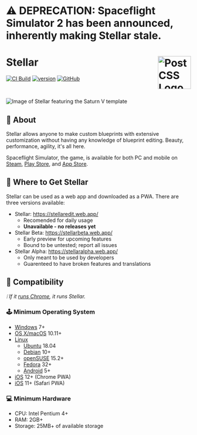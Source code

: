 # ⚠️ DEPRECATION: Spaceflight Simulator 2 has been announced, inherently making Stellar stale.

# Stellar [<img src="https://stellarbeta.web.app/android-chrome-512x512.png" alt="PostCSS Logo" width="90" height="90" align="right">](https://github.com/tresabhi/stellar)

[![CI Build](https://github.com/tresabhi/stellar/actions/workflows/ci-build.yml/badge.svg)](https://github.com/tresabhi/stellar/actions/workflows/ci-build.yml)
[![version](https://img.shields.io/github/package-json/v/tresabhi/stellar)](https://github.com/tresabhi/stellar/blob/main/package.json)
[![GitHub](https://img.shields.io/github/license/tresabhi/stellar)](https://github.com/tresabhi/stellar/blob/main/LICENSE)

<br>

![Image of Stellar featuring the Saturn V template](https://i.imgur.com/Lg7qrJA.png)

## 🤔 About

Stellar allows anyone to make custom blueprints with extensive customization without having any knowledge of blueprint editing. Beauty, performance, agility, it's all here.

Spaceflight Simulator, the game, is available for both PC and mobile on [Steam](https://store.steampowered.com/app/1718870/), [Play Store](https://play.google.com/store/apps/details?id=com.StefMorojna.SpaceflightSimulator), and [App Store](https://apps.apple.com/us/app/id1308057272).

## 🌟 Where to Get Stellar

Stellar can be used as a web app and downloaded as a PWA. There are three versions available:

- Stellar: https://stellaredit.web.app/
  - Recomended for daily usage
  - **Unavailable - no releases yet**
- Stellar Beta: https://stellarbeta.web.app/
  - Early preview for upcoming features
  - Bound to be untested; report all issues
- Stellar Alpha: https://stellaralpha.web.app/
  - Only meant to be used by developers
  - Guarenteed to have broken features and translations

## 🔌 Compatibility

_❕ If it [runs Chrome](https://support.google.com/chrome/a/answer/7100626), it runs Stellar._

### 🕹️ Minimum Operating System

- [Windows](https://www.microsoft.com/windows) 7+
- [OS X/macOS](https://www.apple.com/macos/) 10.11+
- [Linux](https://www.linux.org/)
  - [Ubuntu](https://ubuntu.com/) 18.04
  - [Debian](https://www.debian.org/) 10+
  - [openSUSE](https://www.opensuse.org/) 15.2+
  - [Fedora](https://getfedora.org/) 32+
  - [Android](https://www.android.com/) 5+
- [iOS](https://www.apple.com/ios/) 12+ (Chrome PWA)
- [iOS](https://www.apple.com/ios/) 11+ (Safari PWA)

### 💻 Minimum Hardware

- CPU: Intel Pentium 4+
- RAM: 2GB+
- Storage: 25MB+ of available storage
